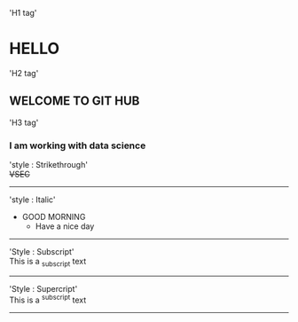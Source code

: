 'H1 tag'
# HELLO   
'H2 tag'
## WELCOME TO GIT HUB
'H3 tag'
### I am working with data science

'style : Strikethrough'</br>
~~VSEC~~<hr>

'style : Italic'</br>
* GOOD MORNING
  * Have a nice day
<hr>    

'Style : Subscript'</br>
This is a <sub>subscript</sub> text<hr>

'Style : Supercript'</br>
This is a <sup>subscript</sup> text<hr>
